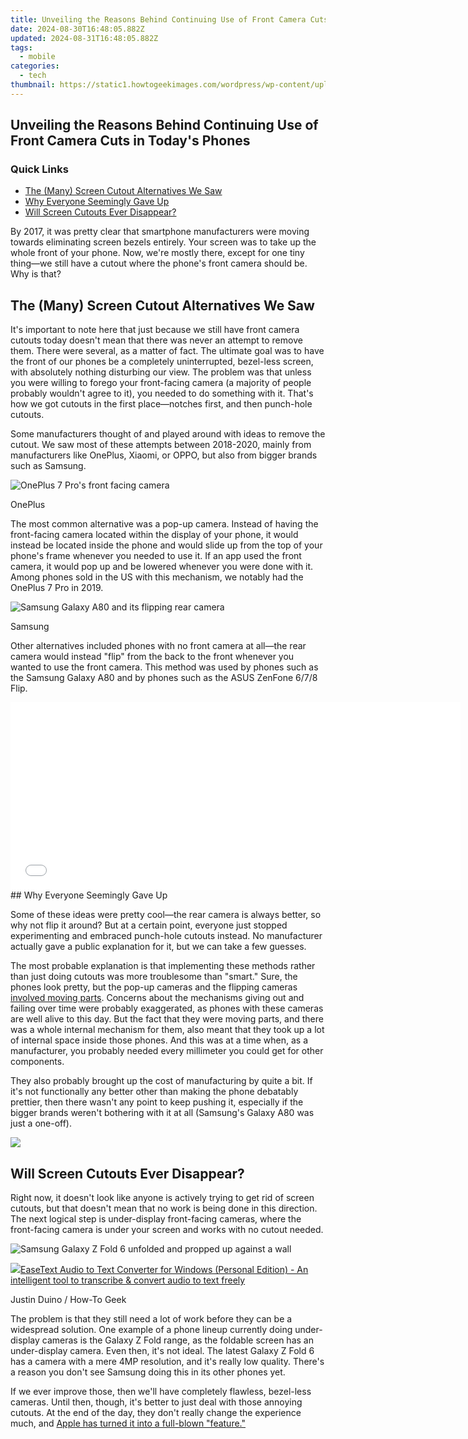 ```yaml
---
title: Unveiling the Reasons Behind Continuing Use of Front Camera Cuts in Today's Phones
date: 2024-08-30T16:48:05.882Z
updated: 2024-08-31T16:48:05.882Z
tags:
  - mobile
categories:
  - tech
thumbnail: https://static1.howtogeekimages.com/wordpress/wp-content/uploads/2024/08/pixel-9-front-camera-peephole.jpg
---
```


## Unveiling the Reasons Behind Continuing Use of Front Camera Cuts in Today's Phones

### Quick Links

* [The (Many) Screen Cutout Alternatives We Saw](https://www.howtogeek.com/why-do-phones-still-have-front-camera-screen-cutouts/#the-many-screen-cutout-alternatives-we-saw)
* [Why Everyone Seemingly Gave Up](https://windows11.techidaily.com/graphics-correction-in-windows-11-and-11-systems/)
* [Will Screen Cutouts Ever Disappear?](https://screen-mirroring-recording.techidaily.com/new-masterclass-constructing-mc-village-houses/)

 By 2017, it was pretty clear that smartphone manufacturers were moving towards eliminating screen bezels entirely. Your screen was to take up the whole front of your phone. Now, we're mostly there, except for one tiny thing—we still have a cutout where the phone's front camera should be. Why is that?

##  The (Many) Screen Cutout Alternatives We Saw

 It's important to note here that just because we still have front camera cutouts today doesn't mean that there was never an attempt to remove them. There were several, as a matter of fact. The ultimate goal was to have the front of our phones be a completely uninterrupted, bezel-less screen, with absolutely nothing disturbing our view. The problem was that unless you were willing to forego your front-facing camera (a majority of people probably wouldn't agree to it), you needed to do something with it. That's how we got cutouts in the first place—notches first, and then punch-hole cutouts.

 Some manufacturers thought of and played around with ideas to remove the cutout. We saw most of these attempts between 2018-2020, mainly from manufacturers like OnePlus, Xiaomi, or OPPO, but also from bigger brands such as Samsung.

![OnePlus 7 Pro's front facing camera](https://static1.howtogeekimages.com/wordpress/wp-content/uploads/2024/08/oneplus-7-pro-camera.png) 

OnePlus 

 The most common alternative was a pop-up camera. Instead of having the front-facing camera located within the display of your phone, it would instead be located inside the phone and would slide up from the top of your phone's frame whenever you needed to use it. If an app used the front camera, it would pop up and be lowered whenever you were done with it. Among phones sold in the US with this mechanism, we notably had the OnePlus 7 Pro in 2019.

![Samsung Galaxy A80 and its flipping rear camera](https://static1.howtogeekimages.com/wordpress/wp-content/uploads/2024/08/galaxy-a80_main1.jpg) 

Samsung

 Other alternatives included phones with no front camera at all—the rear camera would instead "flip" from the back to the front whenever you wanted to use the front camera. This method was used by phones such as the Samsung Galaxy A80 and by phones such as the ASUS ZenFone 6/7/8 Flip.

<!-- affiliate ads begin -->
<iframe id="iframe_672" src="//a.impactradius-go.com/gen-ad-code/5597632/1959812/17834/" width="720" height="300" scrolling="no" frameborder="0" marginheight="0" marginwidth="0"></iframe>
<!-- affiliate ads end -->
##  Why Everyone Seemingly Gave Up

 Some of these ideas were pretty cool—the rear camera is always better, so why not flip it around? But at a certain point, everyone just stopped experimenting and embraced punch-hole cutouts instead. No manufacturer actually gave a public explanation for it, but we can take a few guesses.

 The most probable explanation is that implementing these methods rather than just doing cutouts was more troublesome than "smart." Sure, the phones look pretty, but the pop-up cameras and the flipping cameras [involved moving parts](https://some-approaches.techidaily.com/updated-top-value-dome-cams-affordable-360-filmmaking-tools/). Concerns about the mechanisms giving out and failing over time were probably exaggerated, as phones with these cameras are well alive to this day. But the fact that they were moving parts, and there was a whole internal mechanism for them, also meant that they took up a lot of internal space inside those phones. And this was at a time when, as a manufacturer, you probably needed every millimeter you could get for other components.

 They also probably brought up the cost of manufacturing by quite a bit. If it's not functionally any better other than making the phone debatably prettier, then there wasn't any point to keep pushing it, especially if the bigger brands weren't bothering with it at all (Samsung's Galaxy A80 was just a one-off).

<!-- affiliate ads begin -->
<a href="https://secure.2checkout.com/order/checkout.php?PRODS=4728277&QTY=1&AFFILIATE=108875&CART=1"><img src="https://secure.avangate.com/images/merchant/f7f07e7dab09533bc71247a5b29a7373/products/1_iDeviceMessageBox.png" border="0"></a>
<!-- affiliate ads end -->
##  Will Screen Cutouts Ever Disappear?

 Right now, it doesn't look like anyone is actively trying to get rid of screen cutouts, but that doesn't mean that no work is being done in this direction. The next logical step is under-display front-facing cameras, where the front-facing camera is under your screen and works with no cutout needed.

![Samsung Galaxy Z Fold 6 unfolded and propped up against a wall](https://static1.howtogeekimages.com/wordpress/wp-content/uploads/wm/2024/07/samsung-galaxy-z-fold-6-unfolded-and-propped-up-against-a-wall.jpg) 

<!-- affiliate ads begin -->
<a href="https://secure.2checkout.com/order/checkout.php?PRODS=40203538&QTY=1&AFFILIATE=108875&CART=1"><img src="https://secure.avangate.com/images/merchant/cc4b82e826b52ec41c810301548e8f48/products/audio-to-text-transcription-software.png" border="0">EaseText Audio to Text Converter for Windows (Personal Edition) - An intelligent tool to transcribe & convert audio to text freely </a>
<!-- affiliate ads end -->
Justin Duino / How-To Geek

 The problem is that they still need a lot of work before they can be a widespread solution. One example of a phone lineup currently doing under-display cameras is the Galaxy Z Fold range, as the foldable screen has an under-display camera. Even then, it's not ideal. The latest Galaxy Z Fold 6 has a camera with a mere 4MP resolution, and it's really low quality. There's a reason you don't see Samsung doing this in its other phones yet.

 If we ever improve those, then we'll have completely flawless, bezel-less cameras. Until then, though, it's better to just deal with those annoying cutouts. At the end of the day, they don't really change the experience much, and [Apple has turned it into a full-blown "feature."](https://screen-capture.techidaily.com/2024-approved-time-traveling-tactics-top-7-historic-battles-reimagined/)

<ins class="adsbygoogle"
     style="display:block"
     data-ad-format="autorelaxed"
     data-ad-client="ca-pub-7571918770474297"
     data-ad-slot="1223367746"></ins>



<ins class="adsbygoogle"
     style="display:block"
     data-ad-client="ca-pub-7571918770474297"
     data-ad-slot="8358498916"
     data-ad-format="auto"
     data-full-width-responsive="true"></ins>


